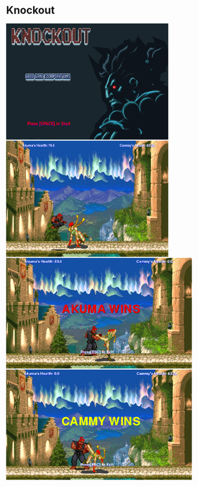 # Knockout

<img src = "https://github.com/jli1598/Knockout/blob/master/objectives/start%20screen.PNG" width = "440" height = "315">       <img src = "https://github.com/jli1598/Knockout/blob/master/objectives/fight%20screen%203.PNG" width = "440" height = "315" >
<img src = "https://github.com/jli1598/Knockout/blob/master/objectives/akuma%20wins%20screen.PNG" >
<img src = "https://github.com/jli1598/Knockout/blob/master/objectives/cammy%20wins%20screen.PNG" >
